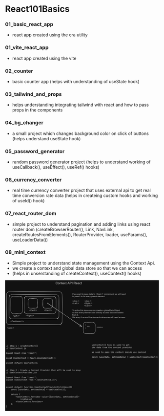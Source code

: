 # React101Basics

### 01_basic_react_app

- react app created using the cra utility

### 01_vite_react_app

- react app created using the vite

### 02_counter

- basic counter app (helps with understanding of useState hook)

### 03_tailwind_and_props

- helps understanding integrating tailwind with react and how to pass props in the components

### 04_bg_changer

- a small project which changes background color on click of buttons (helps understand useState hook)

### 05_password_generator

- random password generator project (helps to understand working of useCallback(), useEffect(), useRef() hooks)

### 06_currency_converter

- real time currency converter project that uses external api to get real time conversion rate data (helps in createing custom hooks and working of useId() hook)

### 07_react_router_dom

- simple project to understand pagination and adding links using react router dom (createBrowserRouter(), Link, NavLink, createRoutesFromElements(), RouterProvider, loader, useParams(), useLoaderData())

### 08_mini_context

- Simple project to understand state management using the Context Api.
- we create a context and global data store so that we can access
- (helps in unserstanding of createContext(), useContext() hooks)
<img src="./08_mini_context/src/assets/context_api.png" />
